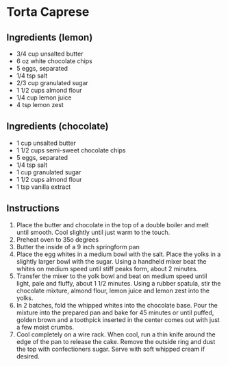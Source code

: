 # Torta Caprese

## Ingredients (lemon)

 - 3/4 cup unsalted butter
 - 6 oz white chocolate chips
 - 5 eggs, separated
 - 1/4 tsp salt
 - 2/3 cup granulated sugar
 - 1 1/2 cups almond flour
 - 1/4 cup lemon juice
 - 4 tsp lemon zest

## Ingredients (chocolate)

 - 1 cup unsalted butter
 - 1 1/2 cups semi-sweet chocolate chips
 - 5 eggs, separated
 - 1/4 tsp salt
 - 1 cup granulated sugar
 - 1 1/2 cups almond flour
 - 1 tsp vanilla extract
 
## Instructions

  1.  Place the butter and chocolate in the top of a double boiler and melt until smooth. Cool slightly until just warm to the touch.
  2.  Preheat oven to 35o degrees
  3.  Butter the inside of a 9 inch springform pan
  4.  Place the egg whites in a medium bowl with the salt. Place the yolks in a slightly larger bowl with the sugar. Using a handheld mixer beat the whites on medium speed until stiff peaks form, about 2 minutes.
  5.  Transfer the mixer to the yolk bowl and beat on medium speed until light, pale and fluffy, about 1 1/2 minutes. Using a rubber spatula, stir the chocolate mixture, almond flour, lemon juice and lemon zest into the yolks.
  6.  In 2 batches, fold the whipped whites into the chocolate base. Pour the mixture into the prepared pan and bake for 45 minutes or until puffed, golden brown and a toothpick inserted in the center comes out with just a few moist crumbs.
  7.  Cool completely on a wire rack. When cool, run a thin knife around the edge of the pan to release the cake. Remove the outside ring and dust the top with confectioners sugar. Serve with soft whipped cream if desired.
